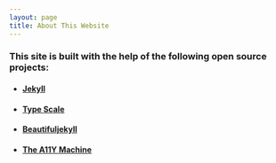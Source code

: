 ```yaml
---
layout: page
title: About This Website
---
```




### This site is built with the help of the following open source projects:

* #### [Jekyll](http://jekyllrb.com/)

* #### [Type Scale](http://type-scale.com/)

* #### [Beautifuljekyll](https://beautifuljekyll.com/)

* #### [The A11Y Machine](https://github.com/liip/TheA11yMachine)

